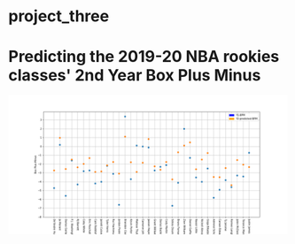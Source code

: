 # project_three

# Predicting the 2019-20 NBA rookies classes' 2nd Year Box Plus Minus

![BPM Difference](Predicted_BPM.png)
